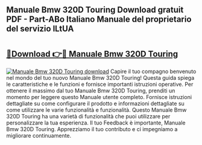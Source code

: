 ## Manuale Bmw 320D Touring Download gratuit PDF - Part-ABo Italiano Manuale del proprietario del servizio lLtUA

# <h2><a href="http://dffff8.blite.top/?on=Manuale+Bmw+320D+Touring">🔗Download 👉🔴 Manuale Bmw 320D Touring</a></h2>

[![Manuale Bmw 320D Touring download](https://i.imgur.com/lujVjoI.png)](http://dffff8.blite.top/?on=Manuale+Bmw+320D+Touring)
Capire il tuo compagno benvenuto nel mondo del tuo nuovo Manuale Bmw 320D Touring! Questa guida spiega le caratteristiche e le funzioni e fornisce importanti istruzioni operative. Per ottenere il massimo dal tuo Manuale Bmw 320D Touring, prenditi un momento per leggere questo Manuale utente completo. Fornisce istruzioni dettagliate su come configurare il prodotto e informazioni dettagliate su come utilizzare le varie funzionalità e funzionalità. Questo Manuale Bmw 320D Touring ha una varietà di funzionalità che puoi utilizzare per personalizzare la tua esperienza. Il tuo Feedback è importante, Manuale Bmw 320D Touring. Apprezziamo il tuo contributo e ci impegniamo a migliorare continuamente.
